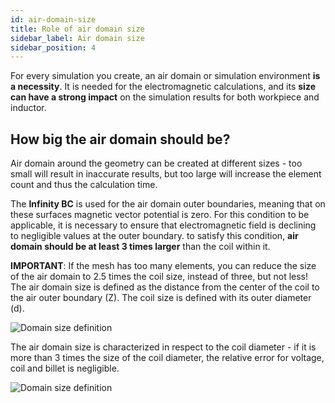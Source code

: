 ```yaml
---
id: air-domain-size
title: Role of air domain size
sidebar_label: Air domain size
sidebar_position: 4
---
```


For every simulation you create, an air domain or simulation environment **is a necessity**. It is needed for the electromagnetic calculations, and its **size can have a strong impact** on the simulation results for both workpiece and inductor.

## How big the air domain should be?

Air domain around the geometry can be created at different sizes - too small will result in inaccurate results, but too large will increase the element count and thus the calculation time.

The **Infinity BC** is used for the air domain outer boundaries, meaning that on these surfaces magnetic vector potential is zero. For this condition to be applicable, it is necessary to ensure that electromagnetic field is declining to negligible values at the outer boundary. to satisfy this condition, **air domain should be at least 3 times larger** than the coil within it.

**IMPORTANT**: If the mesh has too many elements, you can reduce the size of the air domain to 2.5 times the coil size, instead of three, but not less!
The air domain size is defined as the distance from the center of the coil to the air outer boundary (Z). The coil size is defined with its outer diameter (d).

<p align="center">

![Domain size definition](assets/air-domain-size/1.png)

</p>

The air domain size is characterized in respect to the coil diameter - if it is more than 3 times the size of the coil diameter, the relative error for voltage, coil and billet is negligible.

<p align="center">

![Domain size definition](assets/air-domain-size/2.png)

</p>
